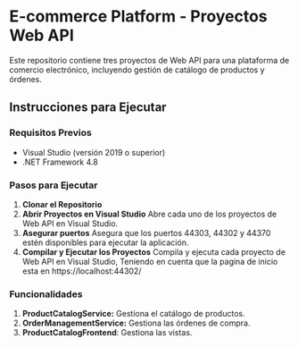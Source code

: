 # E-commerce Platform - Proyectos Web API

Este repositorio contiene tres proyectos de Web API para una plataforma de comercio electrónico, incluyendo gestión de catálogo de productos y órdenes.

## Instrucciones para Ejecutar

### Requisitos Previos

- Visual Studio (versión 2019 o superior)
- .NET Framework 4.8

### Pasos para Ejecutar

1. **Clonar el Repositorio**
2. **Abrir Proyectos en Visual Studio**
   Abre cada uno de los proyectos de Web API en Visual Studio.
3. **Asegurar puertos**
   Asegura que los puertos 44303, 44302 y 44370 estén disponibles para ejecutar la aplicación.
4. **Compilar y Ejecutar los Proyectos**
  Compila y ejecuta cada proyecto de Web API en Visual Studio, Teniendo en cuenta que la pagina de inicio esta en https://localhost:44302/

### Funcionalidades

1. **ProductCatalogService:** 
  Gestiona el catálogo de productos.
2. **OrderManagementService:** 
  Gestiona las órdenes de compra.
3. **ProductCatalogFrontend**: 
  Gestiona las vistas.
